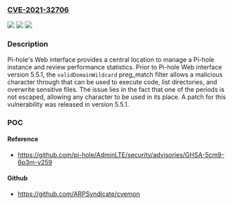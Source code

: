 ### [CVE-2021-32706](https://cve.mitre.org/cgi-bin/cvename.cgi?name=CVE-2021-32706)
![](https://img.shields.io/static/v1?label=Product&message=AdminLTE&color=blue)
![](https://img.shields.io/static/v1?label=Version&message=n%2Fa&color=blue)
![](https://img.shields.io/static/v1?label=Vulnerability&message=CWE-94%3A%20Improper%20Control%20of%20Generation%20of%20Code%20('Code%20Injection')&color=brighgreen)

### Description

Pi-hole's Web interface provides a central location to manage a Pi-hole instance and review performance statistics. Prior to Pi-hole Web interface version 5.5.1, the `validDomainWildcard` preg_match filter allows a malicious character through that can be used to execute code, list directories, and overwrite sensitive files. The issue lies in the fact that one of the periods is not escaped, allowing any character to be used in its place. A patch for this vulnerability was released in version 5.5.1.

### POC

#### Reference
- https://github.com/pi-hole/AdminLTE/security/advisories/GHSA-5cm9-6p3m-v259

#### Github
- https://github.com/ARPSyndicate/cvemon


